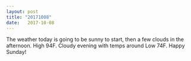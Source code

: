 ```yaml
---
layout: post
title: "20171008"
date:   2017-10-08
---
```


The weather today is going to be sunny to start, then a few clouds in the afternoon. High 94F. Cloudy evening with temps around Low 74F. Happy Sunday!